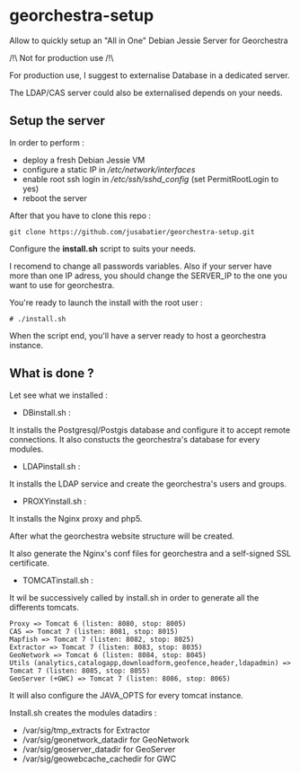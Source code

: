 # georchestra-setup
Allow to quickly setup an "All in One" Debian Jessie Server for Georchestra

/!\ Not for production use /!\

For production use, I suggest to externalise Database in a dedicated server.

The LDAP/CAS server could also be externalised depends on your needs.

## Setup the server

In order to perform :

- deploy a fresh Debian Jessie VM
- configure a static IP in _/etc/network/interfaces_
- enable root ssh login in _/etc/ssh/sshd_config_ (set PermitRootLogin to yes)
- reboot the server

After that you have to clone this repo :

```
git clone https://github.com/jusabatier/georchestra-setup.git
```

Configure the **install.sh** script to suits your needs.

I recomend to change all passwords variables.
Also if your server have more than one IP adress, you should change the SERVER_IP to the one you want to use for georchestra.

You're ready to launch the install with the root user : 

```
# ./install.sh
```

When the script end, you'll have a server ready to host a georchestra instance.

## What is done ?

Let see what we installed : 

- DBinstall.sh :

It installs the Postgresql/Postgis database and configure it to accept remote connections.
It also constucts the georchestra's database for every modules.

- LDAPinstall.sh :

It installs the LDAP service and create the georchestra's users and groups.

- PROXYinstall.sh :

It installs the Nginx proxy and php5.

After what the georchestra website structure will be created.

It also generate the Nginx's conf files for georchestra and a self-signed SSL certificate.

- TOMCATinstall.sh : 

It wil be successively called by install.sh in order to generate all the differents tomcats.

```
Proxy => Tomcat 6 (listen: 8080, stop: 8005)
CAS => Tomcat 7 (listen: 8081, stop: 8015)
Mapfish => Tomcat 7 (listen: 8082, stop: 8025)
Extractor => Tomcat 7 (listen: 8083, stop: 8035)
GeoNetwork => Tomcat 6 (listen: 8084, stop: 8045)
Utils (analytics,catalogapp,downloadform,geofence,header,ldapadmin) => Tomcat 7 (listen: 8085, stop: 8055)
GeoServer (+GWC) => Tomcat 7 (listen: 8086, stop: 8065)
```

It will also configure the JAVA_OPTS for every tomcat instance.

Install.sh creates the modules datadirs : 

- /var/sig/tmp_extracts for Extractor
- /var/sig/geonetwork_datadir for GeoNetwork
- /var/sig/geoserver_datadir for GeoServer
- /var/sig/geowebcache_cachedir for GWC
